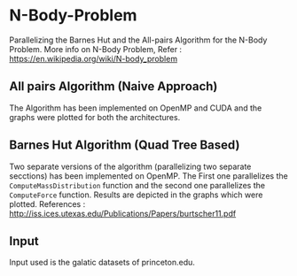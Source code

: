 # N-Body-Problem
Parallelizing the Barnes Hut and the All-pairs Algorithm for the N-Body Problem.
More info on N-Body Problem, Refer : https://en.wikipedia.org/wiki/N-body_problem

## All pairs Algorithm (Naive Approach)
The Algorithm has been implemented on OpenMP and CUDA and the graphs were plotted for both the architectures.

## Barnes Hut Algorithm (Quad Tree Based)
Two separate versions of the algorithm (parallelizing two separate secctions) has been implemented on OpenMP.
The First one parallelizes the `ComputeMassDistribution` function and the second one parallelizes the `ComputeForce` function.
Results are depicted in the graphs which were plotted.
References : http://iss.ices.utexas.edu/Publications/Papers/burtscher11.pdf

## Input
Input used is the galatic datasets of princeton.edu.

